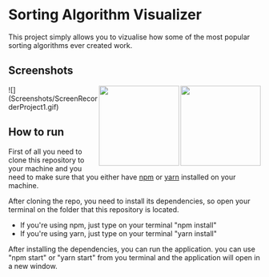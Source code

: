# Sorting Algorithm Visualizer

This project simply allows you to vizualise how some of the most popular sorting algorithms ever created work.

## Screenshots

<img width="160" align="right" src="Screenshots/ScreenRecorderProject1.gif">
<img width="160" align="right" src="https://github.com/NicolasPCouts/sortingvisualizer/blob/master/Screenshots/ScreenRecorderProject1.gif">
![](Screenshots/ScreenRecorderProject1.gif)

## How to run

First of all you need to clone this repository to your machine and you need to make sure that you either have [npm](https://www.npmjs.com/get-npm) or [yarn](https://yarnpkg.com/en/) installed on your machine.

After cloning the repo, you need to install its dependencies, so open your terminal on the folder that this repository is located.
* If you're using npm, just type on your terminal "npm install"
* If you're using yarn, just type on your terminal "yarn install"

After installing the dependencies, you can run the application. you can use "npm start" or "yarn start" from you terminal and the application will open in a new window.
